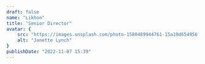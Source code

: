 ```yaml
---
draft: false
name: "Likhon"
title: "Senior Director"
avatar: {
    src: "https://images.unsplash.com/photo-1580489944761-15a19d654956?&fit=crop&w=280",
    alt: "Janette Lynch"
}
publishDate: "2022-11-07 15:39"
---
```

